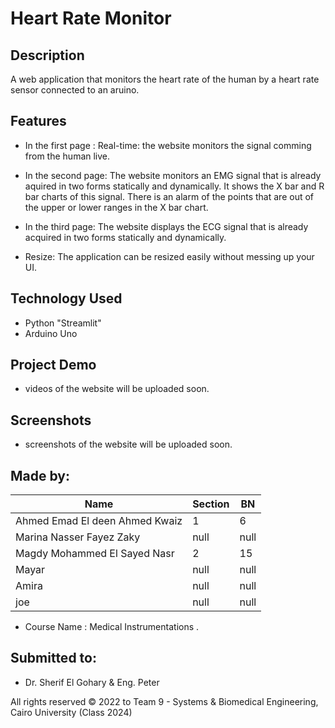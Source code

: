 # Heart Rate Monitor

## Description

A web application that monitors the heart rate of the human by a heart rate sensor connected to an aruino.

## Features

- In the first page :
    Real-time: the website monitors the signal comming from the human live.

- In the second page:
    The website monitors an EMG signal that is already aquired in two forms statically and dynamically.
    It shows the X bar and R bar charts of this signal.
    There is an alarm of the points that are out of the upper or lower ranges in the X bar chart.

- In the third page:
    The website displays the ECG signal that is already acquired in two forms statically and dynamically.

- Resize: The application can be resized easily without messing up your UI.

## Technology Used

- Python "Streamlit"
- Arduino Uno

## Project Demo

- videos of the website will be uploaded soon.

## Screenshots

- screenshots of the website will be uploaded soon.

## Made by:

| Name                           | Section | BN   |
| ------------------------------ | ------- | ---- |
| Ahmed Emad El deen Ahmed Kwaiz | 1       | 6    |
| Marina Nasser Fayez Zaky       | null    | null |
| Magdy Mohammed El Sayed Nasr   | 2       | 15   |
| Mayar                          | null    | null |
| Amira                          | null    | null |
| joe                            | null    | null |

- Course Name : Medical Instrumentations .

## Submitted to:

- Dr. Sherif El Gohary & Eng. Peter

All rights reserved © 2022 to Team 9 - Systems & Biomedical Engineering, Cairo University (Class 2024)
